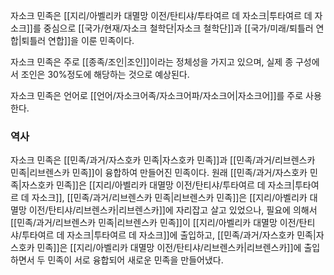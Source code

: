 자소크 민족은 [[지리/아벨리카 대멸망 이전/탄티샤/투타여르 데 자소크|투타여르 데 자소크]]를 중심으로 [[국가/현재/자소크 철학단|자소크 철학단]]과 [[국가/미래/퇴틀러 연합|퇴틀러 연합]]을 이룬 민족이다.

자소크 민족은 주로 [[종족/조인|조인]]이라는 정체성을 가지고 있으며, 실제 종 구성에서 조인은 30%정도에 해당하는 것으로 예상된다.

자소크 민족은 언어로 [[언어/자소크어족/자소크어파/자소크어|자소크어]]를 주로 사용한다.

### 역사
자소크 민족은 [[민족/과거/자스호카 민족|자스호카 민족]]과 [[민족/과거/리브렌스카 민족|리브렌스카 민족]]이 융합하여 만들어진 민족이다. 원래 [[민족/과거/자스호카 민족|자스호카 민족]]은 [[지리/아벨리카 대멸망 이전/탄티샤/투타여르 데 자소크|투타여르 데 자소크]], [[민족/과거/리브렌스카 민족|리브렌스카 민족]]은 [[지리/아벨리카 대멸망 이전/탄티샤/리브렌스카|리브렌스카]]에 자리잡고 살고 있었으나, 필요에 의해서 [[민족/과거/리브렌스카 민족|리브렌스카 민족]]이 [[지리/아벨리카 대멸망 이전/탄티샤/투타여르 데 자소크|투타여르 데 자소크]]에 출입하고, [[민족/과거/자스호카 민족|자스호카 민족]]은 [[지리/아벨리카 대멸망 이전/탄티샤/리브렌스카|리브렌스카]]에 출입하면서 두 민족이 서로 융합되어 새로운 민족을 만들어냈다.
